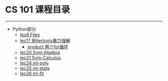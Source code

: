 # CS 101 课程目录  
-------
- Python部分
    - [lec6  Files](Files.ipynb)  
    - [lec17 用itertools暴力强解](用itertools暴力强解.md)
        - [product 两个for循环](用itertools暴力强解.md#product-等于两个for循环)
    - [lec20 Sym-Algebra](Sym-Algebra.ipynb)  
    - [lec21 Sym-Calculus](Sym-Calculus.ipynb)
    - [lec24 ml-poly](ml-poly.md)
    - [lec25 ml-stats](ml-stats.md)
    - [lec26 ml-fit](ml-fit.md)


